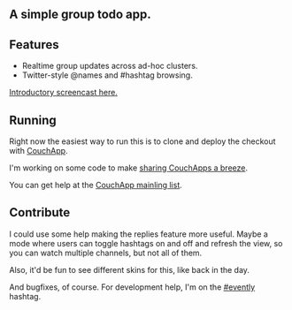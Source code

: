 ## A simple group todo app.

## Features 

* Realtime group updates across ad-hoc clusters.
* Twitter-style @names and #hashtag browsing.

[Introductory screencast here.](http://www.youtube.com/watch?v=qJbfRZz6qNY)

## Running

Right now the easiest way to run this is to clone and deploy the checkout with [CouchApp](http://github.com/couchapp/couchapp).

I'm working on some code to make [sharing CouchApps a breeze](http://github.com/jchris/garden).

You can get help at the [CouchApp mainling list](http://groups.google.com/group/couchapp).

## Contribute

I could use some help making the replies feature more useful. Maybe a mode where users can toggle hashtags on and off and refresh the view, so you can watch multiple channels, but not all of them.

Also, it'd be fun to see different skins for this, like back in the day.

And bugfixes, of course. For development help, I'm on the [#evently](http://search.twitter.com/search?q=evently) hashtag.

